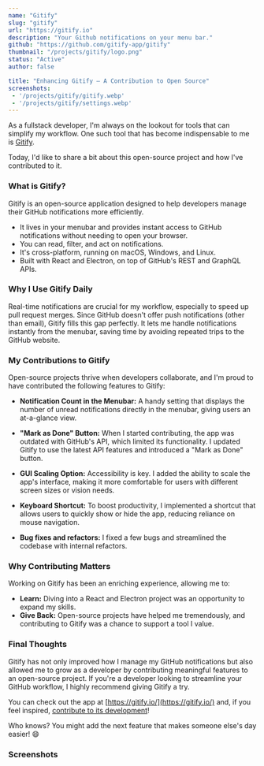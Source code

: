 ```yaml
---
name: "Gitify"
slug: "gitify"
url: "https://gitify.io"
description: "Your Github notifications on your menu bar."
github: "https://github.com/gitify-app/gitify"
thumbnail: "/projects/gitify/logo.png"
status: "Active"
author: false

title: "Enhancing Gitify – A Contribution to Open Source"
screenshots:
 - '/projects/gitify/gitify.webp'
 - '/projects/gitify/settings.webp'
---
```


As a fullstack developer, I'm always on the lookout for tools that can simplify my workflow. One such tool that has become indispensable to me is [Gitify](https://gitify.io/).

Today, I'd like to share a bit about this open-source project and how I've contributed to it.

### What is Gitify?

Gitify is an open-source application designed to help developers manage their GitHub notifications more efficiently.

- It lives in your menubar and provides instant access to GitHub notifications without needing to open your browser.
- You can read, filter, and act on notifications.
- It's cross-platform, running on macOS, Windows, and Linux.
- Built with React and Electron, on top of GitHub's REST and GraphQL APIs.

### Why I Use Gitify Daily
Real-time notifications are crucial for my workflow, especially to speed up pull request merges. Since GitHub doesn't offer push notifications (other than email), Gitify fills this gap perfectly. It lets me handle notifications instantly from the menubar, saving time by avoiding repeated trips to the GitHub website.

### My Contributions to Gitify
Open-source projects thrive when developers collaborate, and I'm proud to have contributed the following features to Gitify:

- **Notification Count in the Menubar:**
A handy setting that displays the number of unread notifications directly in the menubar, giving users an at-a-glance view.

- **"Mark as Done" Button:**
When I started contributing, the app was outdated with GitHub's API, which limited its functionality. I updated Gitify to use the latest API features and introduced a "Mark as Done" button.

- **GUI Scaling Option:**
Accessibility is key. I added the ability to scale the app's interface, making it more comfortable for users with different screen sizes or vision needs.

- **Keyboard Shortcut:**
To boost productivity, I implemented a shortcut that allows users to quickly show or hide the app, reducing reliance on mouse navigation.

- **Bug fixes and refactors:**
I fixed a few bugs and streamlined the codebase with internal refactors.

### Why Contributing Matters
Working on Gitify has been an enriching experience, allowing me to:
- **Learn:** Diving into a React and Electron project was an opportunity to expand my skills.
- **Give Back:** Open-source projects have helped me tremendously, and contributing to Gitify was a chance to support a tool I value.

### Final Thoughts
Gitify has not only improved how I manage my GitHub notifications but also allowed me to grow as a developer by contributing meaningful features to an open-source project. If you're a developer looking to streamline your GitHub workflow, I highly recommend giving Gitify a try.

You can check out the app at [https://gitify.io/](https://gitify.io/) and, if you feel inspired, [contribute to its development](https://github.com/gitify-app/gitify)!

Who knows? You might add the next feature that makes someone else's day easier! 😄

### Screenshots
